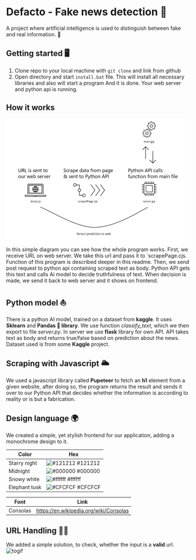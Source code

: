 # Defacto - Fake news detection 👋
A project where artificial intelligence is used to distinguish between fake and real information. 📰

## Getting started 🖥️
1. Clone repo to your local machine with `git clone` and link from github
2. Open directory and start `install.bat` file. This will install all necessary libraries and also will start a program
And it is done. Your web server and python api is running.

## How it works
![Image](https://raw.githubusercontent.com/StudentTraineeCenter/defacto-fakenews/master/example.png)
In this simple diagram you can see how the whole program works.
First, we receive URL on web server. We take this url and pass it to `scrapePage.cjs. Function of this program is described deeper in this readme.
Then, we send post request to python api containing scraped text as body. Python API gets this text and calls Ai model to decide truthfulness of text. When decision is made, we send it back to web server and it shows on frontend.

## Python model ⛵
There is a python AI model, trained on a dataset from **kaggle**. It uses **Sklearn** and **Pandas 🐼 library**. We use function *classify_text*, which we then export to file *server.py*. In server we use **flask** library for own API. API takes text as body and returns true/false based on prediction about the news. Dataset used is from some **Kaggle** project. 

## Scraping with Javascript 🌥️
We used a javascript library called **Pupeteer** to fetch an **h1** element from a given website, after doing so, the program returns the result and sends it over to our Python API that decides whether the information is according to reality or is but a fabrication.

## Design language 🌍
We created a simple, yet stylish frontend for our application, adding a monochrome design to it.

| Color             | Hex                                                                |
| ----------------- | ------------------------------------------------------------------ |
| Starry night | ![#121212](https://via.placeholder.com/10/121212?text=+) #121212 |
| Midnight | ![#000000](https://via.placeholder.com/10/000000?text=+) #000000 |
| Snowy white | ![#ffffff](https://via.placeholder.com/10/ffffff?text=+) #ffffff |
| Elephant tusk | ![#CFCFCF](https://via.placeholder.com/10/CFCFCF?text=+) #CFCFCF |

| Font             | Link                                                                |
| ----------------- | ------------------------------------------------------------------ |
| Consolas | https://en.wikipedia.org/wiki/Consolas |

## URL Handling 🤦‍♂️
We added a simple solution, to check, whether the input is a **valid** url.
![togif](https://user-images.githubusercontent.com/81298182/215260269-3b2a6057-8374-4ca6-ba7f-d44a323aede2.gif)
